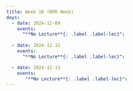 ```yaml
---
title: Week 16 (RRR Week)
days:
  - date: 2024-12-09
    events:
      "**No Lecture**{: .label .label-lec}":
      
  - date: 2024-12-11
    events:
      "**No Lecture**{: .label .label-lec}":

  - date: 2024-12-13
    events:   
       "**No Lecture**{: .label .label-lec}":       
---
```

